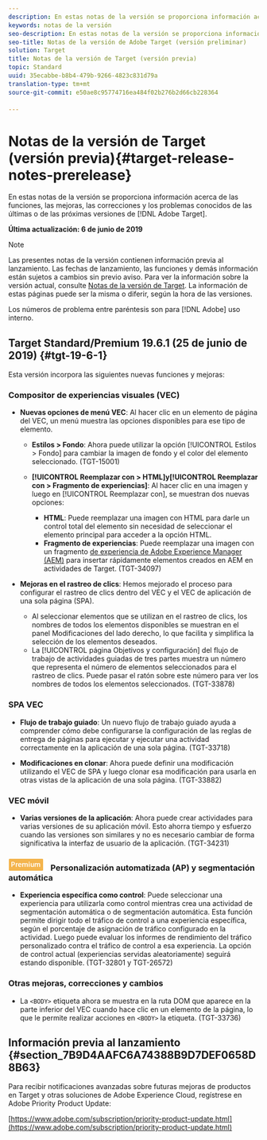 ```yaml
---
description: En estas notas de la versión se proporciona información acerca de las características, las mejoras, las correcciones y los problemas conocidos de las últimas o de las próximas versiones de Target.
keywords: notas de la versión
seo-description: En estas notas de la versión se proporciona información acerca de las funciones, las mejoras, las correcciones y los problemas conocidos de las últimas o de las próximas versiones de Adobe Target
seo-title: Notas de la versión de Adobe Target (versión preliminar)
solution: Target
title: Notas de la versión de Target (versión previa)
topic: Standard
uuid: 35ecabbe-b8b4-479b-9266-4823c831d79a
translation-type: tm+mt
source-git-commit: e50ae8c95774716ea484f02b276b2d66cb228364

---
```



# Notas de la versión de Target (versión previa){#target-release-notes-prerelease}

En estas notas de la versión se proporciona información acerca de las funciones, las mejoras, las correcciones y los problemas conocidos de las últimas o de las próximas versiones de [!DNL Adobe Target].

**Última actualización: 6 de junio de 2019**

>[!NOTE]
>
>Las presentes notas de la versión contienen información previa al lanzamiento. Las fechas de lanzamiento, las funciones y demás información están sujetos a cambios sin previo aviso. Para ver la información sobre la versión actual, consulte [Notas de la versión de Target](release-notes.md). La información de estas páginas puede ser la misma o diferir, según la hora de las versiones.
>
>Los números de problema entre paréntesis son para [!DNL Adobe] uso interno.

## Target Standard/Premium 19.6.1 (25 de junio de 2019) {#tgt-19-6-1}

Esta versión incorpora las siguientes nuevas funciones y mejoras:

### Compositor de experiencias visuales (VEC)

* **Nuevas opciones de menú VEC**: Al hacer clic en un elemento de página del VEC, un menú muestra las opciones disponibles para ese tipo de elemento.

   * **Estilos &gt; Fondo**: Ahora puede utilizar la opción [!UICONTROL Estilos &gt; Fondo] para cambiar la imagen de fondo y el color del elemento seleccionado. (TGT-15001)

   * **[!UICONTROL Reemplazar con &gt; HTML]y[!UICONTROL Reemplazar con &gt; Fragmento de experiencias]**: Al hacer clic en una imagen y luego en [!UICONTROL Reemplazar con], se muestran dos nuevas opciones:

      * **HTML**: Puede reemplazar una imagen con HTML para darle un control total del elemento sin necesidad de seleccionar el elemento principal para acceder a la opción HTML.
      * **Fragmento de experiencias**: Puede reemplazar una imagen con un fragmento [de experiencia de Adobe Experience Manager (AEM)](/help/c-experiences/c-manage-content/aem-experience-fragments.md) para insertar rápidamente elementos creados en AEM en actividades de Target. (TGT-34097)

* **Mejoras en el rastreo de clics**: Hemos mejorado el proceso para configurar el rastreo de clics dentro del VEC y el VEC de aplicación de una sola página (SPA).

   * Al seleccionar elementos que se utilizan en el rastreo de clics, los nombres de todos los elementos disponibles se muestran en el panel Modificaciones del lado derecho, lo que facilita y simplifica la selección de los elementos deseados.
   * La [!UICONTROL página Objetivos y configuración] del flujo de trabajo de actividades guiadas de tres partes muestra un número que representa el número de elementos seleccionados para el rastreo de clics. Puede pasar el ratón sobre este número para ver los nombres de todos los elementos seleccionados. (TGT-33878)

### SPA VEC

* **Flujo de trabajo guiado**: Un nuevo flujo de trabajo guiado ayuda a comprender cómo debe configurarse la configuración de las reglas de entrega de páginas para ejecutar y ejecutar una actividad correctamente en la aplicación de una sola página. (TGT-33718)

* **Modificaciones en clonar**: Ahora puede definir una modificación utilizando el VEC de SPA y luego clonar esa modificación para usarla en otras vistas de la aplicación de una sola página. (TGT-33882)

### VEC móvil

* **Varias versiones de la aplicación**: Ahora puede crear actividades para varias versiones de su aplicación móvil. Esto ahorra tiempo y esfuerzo cuando las versiones son similares y no es necesario cambiar de forma significativa la interfaz de usuario de la aplicación. (TGT-34231)

### ![Insignia Premium](/help/assets/premium.png) Personalización automatizada (AP) y segmentación automática

* **Experiencia específica como control**: Puede seleccionar una experiencia para utilizarla como control mientras crea una actividad de segmentación automática o de segmentación automática. Esta función permite dirigir todo el tráfico de control a una experiencia específica, según el porcentaje de asignación de tráfico configurado en la actividad. Luego puede evaluar los informes de rendimiento del tráfico personalizado contra el tráfico de control a esa experiencia. La opción de control actual (experiencias servidas aleatoriamente) seguirá estando disponible. (TGT-32801 y TGT-26572)

### Otras mejoras, correcciones y cambios

* La `<BODY>` etiqueta ahora se muestra en la ruta DOM que aparece en la parte inferior del VEC cuando hace clic en un elemento de la página, lo que le permite realizar acciones en `<BODY>` la etiqueta. (TGT-33736)

## Información previa al lanzamiento {#section_7B9D4AAFC6A74388B9D7DEF0658D8B63}

Para recibir notificaciones avanzadas sobre futuras mejoras de productos en Target y otras soluciones de Adobe Experience Cloud, regístrese en Adobe Priority Product Update:

[https://www.adobe.com/subscription/priority-product-update.html](https://www.adobe.com/subscription/priority-product-update.html)
